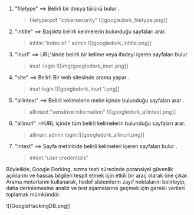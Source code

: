 1. "filetype" ==> Belirli bir dosya türünü bulur . 
   
   > filetype:pdf "cybersecurity"
   ![[googledork_filetype.png]]

2. "intitle" ==> Başlıkta belirli kelimelerin bulunduğu sayfaları arar. 
   
   > intitle:"index of " admin
   > ![[googledork_intitle.png]]

3. "inurl" ==> URL'sinde belirli bir kelime veya ifadeyi içeren sayfaları bulur 
   
   >inurl :login
   >![[img/googledork_inurl.png]]
   
4. "site" ==> Belirli Bir web sitesinde arama yapar . 
   > inurl:login
   > ![[googledork_inurl 1.png]]
   
5. "allintext" ==> Belirli kelimelerin metin içinde bulunduğu sayfaları arar . 
   >allintext:"sensitive information"
   >![[googledork_allintext.png]]
   
6. "allinurl" ==>URL içinde tüm belirli kelimelerin bulunduğu sayfaları arar.
   
   > allinurl: admin login 
   > ![[googledork_allinurl.png]]
   
7. "intext" ==> Sayfa metininde belirli kelimeleri içeren sayfaları bulur . 
   
   > intext:"user credentials"
   
Böylelikle, Google Dorking, sızma testi sürecinde potansiyel güvenlik açıklarını ve hassas bilgileri tespit etmek için etkili bir araç olarak öne çıkar. Arama motorlarını kullanarak, hedef sistemlerin zayıf noktalarını belirleyip, daha derinlemesine analiz ve test aşamalarına geçmek için gerekli verileri toplamak mümkündür.

![[GoogleHackingDB.png]]